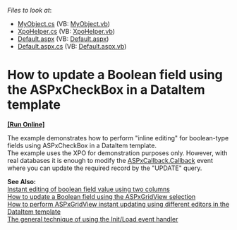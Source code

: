 <!-- default file list -->
*Files to look at*:

* [MyObject.cs](./CS/WebSite/App_Code/MyObject.cs) (VB: [MyObject.vb](./VB/WebSite/App_Code/MyObject.vb))
* [XpoHelper.cs](./CS/WebSite/App_Code/XpoHelper.cs) (VB: [XpoHelper.vb](./VB/WebSite/App_Code/XpoHelper.vb))
* [Default.aspx](./CS/WebSite/Default.aspx) (VB: [Default.aspx](./VB/WebSite/Default.aspx))
* [Default.aspx.cs](./CS/WebSite/Default.aspx.cs) (VB: [Default.aspx.vb](./VB/WebSite/Default.aspx.vb))
<!-- default file list end -->
# How to update a Boolean field using the ASPxCheckBox in a DataItem template
<!-- run online -->
**[[Run Online]](https://codecentral.devexpress.com/e2313/)**
<!-- run online end -->


<p>The example demonstrates how to perform "inline editing" for boolean-type fields using ASPxCheckBox in a DataItem template.<br />
The example uses the XPO for demonstration purposes only. However, with real databases it is enough to modify the <a href="http://documentation.devexpress.com/#AspNet/DevExpressWebASPxCallbackASPxCallback_Callbacktopic">ASPxCallback.Callback</a> event where you can update the required record by the "UPDATE" query.</p><p><strong>See Also:</strong><br />
<a href="https://www.devexpress.com/Support/Center/p/E1405">Instant editing of boolean field value using two columns</a><br />
<a href="https://www.devexpress.com/Support/Center/p/E2314">How to update a Boolean field using the ASPxGridView selection</a><br />
<a href="https://www.devexpress.com/Support/Center/p/E2333">How to perform ASPxGridView instant updating using different editors in the DataItem template</a><br />
<a href="https://www.devexpress.com/Support/Center/p/K18282">The general technique of using the Init/Load event handler</a></p>

<br/>


